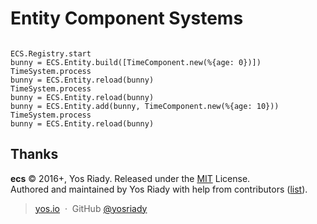 # Entity Component Systems

```

ECS.Registry.start
bunny = ECS.Entity.build([TimeComponent.new(%{age: 0})])
TimeSystem.process
bunny = ECS.Entity.reload(bunny)
TimeSystem.process
bunny = ECS.Entity.reload(bunny)
bunny = ECS.Entity.add(bunny, TimeComponent.new(%{age: 10}))
TimeSystem.process
bunny = ECS.Entity.reload(bunny)

```

## Thanks

**ecs** © 2016+, Yos Riady. Released under the [MIT] License.<br>
Authored and maintained by Yos Riady with help from contributors ([list][contributors]).

> [yos.io](http://yos.io) &nbsp;&middot;&nbsp;
> GitHub [@yosriady](https://github.com/yosriady)

[MIT]: http://mit-license.org/
[contributors]: http://github.com/yosriady/ecs/contributors
